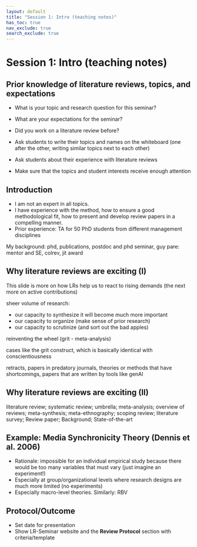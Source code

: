 ```yaml
---
layout: default
title: "Session 1: Intro (teaching notes)"
has_toc: true
nav_exclude: true
search_exclude: true
---
```


# Session 1: Intro (teaching notes)

## Prior knowledge of literature reviews, topics, and expectations

- What is your topic and research question for this seminar?
- What are your expectations for the seminar?
- Did you work on a literature review before?

- Ask students to write their topics and names on the whiteboard (one after the other, writing similar topics next to each other)
- Ask students about their experience with literature reviews
- Make sure that the topics and student interests receive enough attention

<!-- 
Potential follow-up questions:
- What is important for a good literature review?
- Ask about topics, methods papers, challenges
 -->

## Introduction

- I am not an expert in all topics. 
- I have experience with the method, how to ensure a good methodological fit, how to present and develop review papers in a compelling manner.
- Prior experience: TA for 50 PhD students from different management disciplines

My background: phd, publications, postdoc and phd seminar, guy pare: mentor and SE, colrev, jit award

## Why literature reviews are exciting (I)

This slide is more on how LRs help us to react to rising demands (the next more on active contributions)

sheer volume of research:
- our capacity to synthesize it will become much more important
- our capacity to organize (make sense of prior research)
- our capacity to scrutinize (and sort out the bad apples)

reinventing the wheel (grit - meta-analysis)

cases like the grit construct, which is basically identical with conscientiousness

retracts, papers in predatory journals, theories or methods that have shortcomings, papers that are written by tools like genAI

<!-- 
https://www.sciencedirect.com/science/article/pii/S0092656620301100
https://psycnet.apa.org/record/2016-29674-001

Note: in the search: connect to jangle-fallacies (generally the lack of controlled terminology)

understanding cumulative and non-cumulative episodes (not as clear as with Kuhnian scientific revolutions, but senior scholars know: if you use a particular theory that it is old/has been criticized...)
-->

## Why literature reviews are exciting (II)

literature review; systematic review; umbrella; meta-analysis; overview of reviews; meta-synthesis; meta-ethnography; scoping review; literature survey; Review paper; Background; State-of-the-art

## Example: Media Synchronicity Theory (Dennis et al. 2006)

- Rationale: impossible for an individual empirical study because there would be too many variables that must vary (just imagine an experiment!)
- Especially at group/organizational levels where research designs are much more limited (no experiments)
- Especially macro-level theories. Similarly: RBV 

## Protocol/Outcome

- Set date for presentation
- Show LR-Seminar website and the **Review Protocol** section with criteria/template